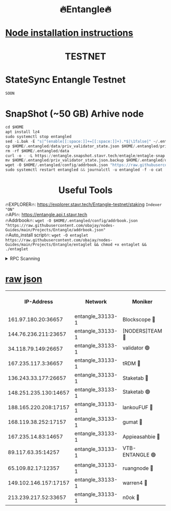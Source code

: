 <h1 align="center"> 🔥Entangle🔥</h1>

[Node installation instructions](https://github.com/obajay/nodes-Guides/tree/main/Projects/Entangle)
=

<h1 align="center"> TESTNET</h1>

# StateSync Entangle Testnet
```python
SOON
```
# SnapShot (~50 GB) Arhive node
```python
cd $HOME
apt install lz4
sudo systemctl stop entangled
sed -i.bak -E "s|^(enable[[:space:]]+=[[:space:]]+).*$|\1false|" ~/.entangled/config/config.toml
cp $HOME/.entangled/data/priv_validator_state.json $HOME/.entangled/priv_validator_state.json.backup
rm -rf $HOME/.entangled/data
curl -o - -L https://entangle.snapshot.stavr.tech/entagle/entagle-snap.tar.lz4 | lz4 -c -d - | tar -x -C $HOME/.entangled --strip-components 2
mv $HOME/.entangled/priv_validator_state.json.backup $HOME/.entangled/data/priv_validator_state.json
wget -O $HOME/.entangled/config/addrbook.json "https://raw.githubusercontent.com/obajay/nodes-Guides/main/Projects/Entangle/addrbook.json"
sudo systemctl restart entangled && journalctl -u entangled -f -o cat
```
 <h1 align="center"> Useful Tools</h1>
 
🔥EXPLORER🔥: https://explorer.stavr.tech/Entangle-testnet/staking        `Indexer "ON"` \
🔥API🔥:      https://entangle.api.t.stavr.tech \
🔥Addrbook🔥: ```wget -O $HOME/.entangled/config/addrbook.json "https://raw.githubusercontent.com/obajay/nodes-Guides/main/Projects/Entangle/addrbook.json"``` \
🔥Auto_install script🔥:  `wget -O entaglet https://raw.githubusercontent.com/obajay/nodes-Guides/main/Projects/Entangle/entaglet && chmod +x entaglet && ./entaglet`


<details>
<summary>RPC Scanning</summary>

<h2 align="center"> We scan nodes in real time every 4 hours. And we provide the final result of RPC endpoints.
We cannot influence the operation of these nodes in any way. </h2>


```python
If Voting Power is higher than 0 --> then the Node is a validator of the network and may be subject to attack and be a potential threat to the chain.
```
```python
We marked such validators with a red symbol
```

</details>

[raw json](https://rpc-check.entangt.stavr.tech/entangt/rpc-entangt-result.json)
=


<table><tr><th>IP-Address</th><th>Network</th><th>Moniker</th><th>Latest Block Height</th><th>Earliest Block Height</th><th>Catching Up</th><th>Tx Index</th><th>Voting Power</th><th>Scan Time</th></tr><tr><td>161.97.180.20:36657</td><td>entangle_33133-1</td><td>Blockscope 🔴</td><td>1652403</td><td>1</td><td>False</td><td>off</td><td>259586473635098</td><td>2024-01-13T03:03:38.927649886UTC</td></tr><tr><td>144.76.236.211:23657</td><td>entangle_33133-1</td><td>[NODERS]TEAM 🔴</td><td>1652405</td><td>1</td><td>False</td><td>off</td><td>47049700500000000</td><td>2024-01-13T03:03:51.314132484UTC</td></tr><tr><td>34.118.79.149:26657</td><td>entangle_33133-1</td><td>validator 🟢</td><td>1652406</td><td>1</td><td>False</td><td>on</td><td>0</td><td>2024-01-13T03:03:58.406696822UTC</td></tr><tr><td>167.235.117.3:36657</td><td>entangle_33133-1</td><td>tRDM 🔴</td><td>1652406</td><td>1</td><td>False</td><td>on</td><td>156936948832723</td><td>2024-01-13T03:03:59.026955292UTC</td></tr><tr><td>136.243.33.177:26657</td><td>entangle_33133-1</td><td>Staketab 🔴</td><td>1652405</td><td>660001</td><td>False</td><td>on</td><td>122550140155031</td><td>2024-01-13T03:03:53.623495003UTC</td></tr><tr><td>148.251.235.130:14657</td><td>entangle_33133-1</td><td>Staketab 🟢</td><td>1652403</td><td>660801</td><td>False</td><td>on</td><td>0</td><td>2024-01-13T03:03:38.574801875UTC</td></tr><tr><td>188.165.220.208:17157</td><td>entangle_33133-1</td><td>lankouFUF 🔴</td><td>1652404</td><td>725001</td><td>False</td><td>on</td><td>180899900000002</td><td>2024-01-13T03:03:44.060686460UTC</td></tr><tr><td>168.119.38.252:17157</td><td>entangle_33133-1</td><td>gumat 🔴</td><td>1652404</td><td>962001</td><td>False</td><td>on</td><td>314013548351851</td><td>2024-01-13T03:03:43.699306771UTC</td></tr><tr><td>167.235.14.83:14657</td><td>entangle_33133-1</td><td>Appieasahbie 🔴</td><td>1652406</td><td>1076001</td><td>False</td><td>on</td><td>44568809900999996</td><td>2024-01-13T03:03:58.745510330UTC</td></tr><tr><td>89.117.63.35:14257</td><td>entangle_33133-1</td><td>VTB-ENTANGLE 🟢</td><td>1652405</td><td>1162001</td><td>False</td><td>off</td><td>0</td><td>2024-01-13T03:03:48.570820231UTC</td></tr><tr><td>65.109.82.17:12357</td><td>entangle_33133-1</td><td>ruangnode 🔴</td><td>1652403</td><td>1312001</td><td>False</td><td>off</td><td>320350335362747</td><td>2024-01-13T03:03:39.360390805UTC</td></tr><tr><td>149.102.146.157:17157</td><td>entangle_33133-1</td><td>warren4 🔴</td><td>1652405</td><td>1436001</td><td>False</td><td>on</td><td>454417023854257</td><td>2024-01-13T03:03:50.990263805UTC</td></tr><tr><td>213.239.217.52:33657</td><td>entangle_33133-1</td><td>n0ok 🔴</td><td>1652406</td><td>1552406</td><td>False</td><td>off</td><td>46574292273662988</td><td>2024-01-13T03:03:57.985089137UTC</td></tr></table>
